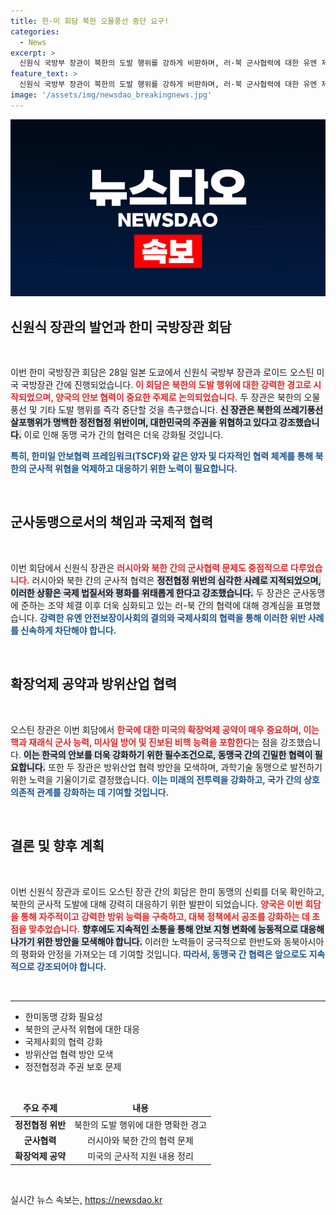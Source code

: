 ```yaml
---
title: 한·미 회담 북한 오물풍선 중단 요구!
categories:
  - News
excerpt: >
  신원식 국방부 장관이 북한의 도발 행위를 강하게 비판하며, 러·북 군사협력에 대한 유엔 제재를 지속적으로 이행하겠다고 밝힌 가운데, 한미일 국방장관회담의 의미와 향후 방위협력 강화를 다뤘습니다.
feature_text: >
  신원식 국방부 장관이 북한의 도발 행위를 강하게 비판하며, 러·북 군사협력에 대한 유엔 제재를 지속적으로 이행하겠다고 밝힌 가운데, 한미일 국방장관회담의 의미와 향후 방위협력 강화를 다뤘습니다.
image: '/assets/img/newsdao_breakingnews.jpg'
---
```


<p><img src="/assets/img/newsdao_breakingnews.jpg" alt="firstkoreanews 속보" /></p>

<h2 data-ke-size="size26">신원식 장관의 발언과 한미 국방장관 회담</h2>

<p data-ke-size="size16">&nbsp;</p>

<p>이번 한미 국방장관 회담은 28일 일본 도쿄에서 신원식 국방부 장관과 로이드 오스틴 미국 국방장관 간에 진행되었습니다. <b><span style="color: #ee2323;">이 회담은 북한의 도발 행위에 대한 강력한 경고로 시작되었으며, 양국의 안보 협력이 중요한 주제로 논의되었습니다.</span></b> 두 장관은 북한의 오물풍선 및 기타 도발 행위를 즉각 중단할 것을 촉구했습니다. <b><span style="background-color: #21538527;">신 장관은 북한의 쓰레기풍선 살포행위가 명백한 정전협정 위반이며, 대한민국의 주권을 위협하고 있다고 강조했습니다.</span></b> 이로 인해 동맹 국가 간의 협력은 더욱 강화될 것입니다. </p>

<p><b><span style="color: #1a5490;">특히, 한미일 안보협력 프레임워크(TSCF)와 같은 양자 및 다자적인 협력 체계를 통해 북한의 군사적 위협을 억제하고 대응하기 위한 노력이 필요합니다.</span></b> </p>

<p data-ke-size="size16">&nbsp;</p>

<h2 data-ke-size="size26">군사동맹으로서의 책임과 국제적 협력</h2>

<p data-ke-size="size16">&nbsp;</p>

<p>이번 회담에서 신원식 장관은 <b><span style="color: #ee2323;">러시아와 북한 간의 군사협력 문제도 중점적으로 다루었습니다.</span></b> 러시아와 북한 간의 군사적 협력은 <b><span style="background-color: #21538527;">정전협정 위반의 심각한 사례로 지적되었으며, 이러한 상황은 국제 법질서와 평화를 위태롭게 한다고 강조했습니다.</span></b> 두 장관은 군사동맹에 준하는 조약 체결 이후 더욱 심화되고 있는 러-북 간의 협력에 대해 경계심을 표명했습니다. <b><span style="color: #1a5490;">강력한 유엔 안전보장이사회의 결의와 국제사회의 협력을 통해 이러한 위반 사례를 신속하게 차단해야 합니다.</span></b></p>

<p data-ke-size="size16">&nbsp;</p>

<h2 data-ke-size="size26">확장억제 공약과 방위산업 협력</h2>

<p data-ke-size="size16">&nbsp;</p>

<p>오스틴 장관은 이번 회담에서 <b><span style="color: #ee2323;">한국에 대한 미국의 확장억제 공약이 매우 중요하며, 이는 핵과 재래식 군사 능력, 미사일 방어 및 진보된 비핵 능력을 포함한다</span></b>는 점을 강조했습니다. <b><span style="background-color: #21538527;">이는 한국의 안보를 더욱 강화하기 위한 필수조건으로, 동맹국 간의 긴밀한 협력이 필요합니다.</span></b> 또한 두 장관은 방위산업 협력 방안을 모색하며, 과학기술 동맹으로 발전하기 위한 노력을 기울이기로 결정했습니다. <b><span style="color: #1a5490;">이는 미래의 전투력을 강화하고, 국가 간의 상호 의존적 관계를 강화하는 데 기여할 것입니다.</span></b></p>

<p data-ke-size="size16">&nbsp;</p>

<h2 data-ke-size="size26">결론 및 향후 계획</h2>

<p data-ke-size="size16">&nbsp;</p>

<p>이번 신원식 장관과 로이드 오스틴 장관 간의 회담은 한미 동맹의 신뢰를 더욱 확인하고, 북한의 군사적 도발에 대해 강력히 대응하기 위한 발판이 되었습니다. <b><span style="color: #ee2323;">양국은 이번 회담을 통해 자주적이고 강력한 방위 능력을 구축하고, 대북 정책에서 공조를 강화하는 데 초점을 맞추었습니다.</span></b> <b><span style="background-color: #21538527;">향후에도 지속적인 소통을 통해 안보 지형 변화에 능동적으로 대응해 나가기 위한 방안을 모색해야 합니다.</span></b> 이러한 노력들이 궁극적으로 한반도와 동북아시아의 평화와 안정을 가져오는 데 기여할 것입니다. <b><span style="color: #1a5490;">따라서, 동맹국 간 협력은 앞으로도 지속적으로 강조되어야 합니다.</span></b></p>

<p data-ke-size="size16">&nbsp;</p>

<hr>

<ul>
  <li>한미동맹 강화 필요성</li>
  <li>북한의 군사적 위협에 대한 대응</li>
  <li>국제사회의 협력 강화</li>
  <li>방위산업 협력 방안 모색</li>
  <li>정전협정과 주권 보호 문제</li>
</ul>

<p data-ke-size="size16">&nbsp;</p>

<table>
  <thead>
    <tr>
      <td style="text-align: center; height: 17px;"><b>주요 주제</b></td>
      <td style="text-align: center; height: 17px;"><b>내용</b></td>
    </tr>
  </thead>
  <tbody>
    <tr>
      <td style="text-align: center; height: 17px;"><b>정전협정 위반</b></td>
      <td style="text-align: center; height: 17px;">북한의 도발 행위에 대한 명확한 경고</td>
    </tr>
    <tr>
      <td style="text-align: center; height: 17px;"><b>군사협력</b></td>
      <td style="text-align: center; height: 17px;">러시아와 북한 간의 협력 문제</td>
    </tr>
    <tr>
      <td style="text-align: center; height: 17px;"><b>확장억제 공약</b></td>
      <td style="text-align: center; height: 17px;">미국의 군사적 지원 내용 정리</td>
    </tr>
  </tbody>
</table>

<p data-ke-size="size16">&nbsp;</p>
실시간 뉴스 속보는, <a href="https://newsdao.kr" rel="dofollow">https://newsdao.kr</a>


